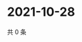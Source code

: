 # 2021-10-28

共 0 条

<!-- BEGIN WEIBO -->
<!-- 最后更新时间 Thu Oct 28 2021 05:07:35 GMT+0800 (China Standard Time) -->

<!-- END WEIBO -->
